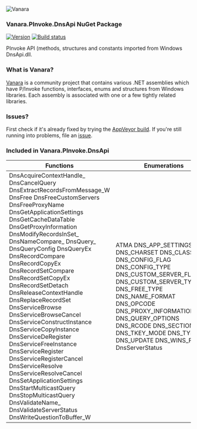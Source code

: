 ﻿![Vanara](https://raw.githubusercontent.com/dahall/Vanara/master/docs/icons/VanaraHeading.png)
### **Vanara.PInvoke.DnsApi NuGet Package**
[![Version](https://img.shields.io/nuget/v/Vanara.PInvoke.DnsApi?label=NuGet&style=flat-square)](https://github.com/dahall/Vanara/releases)
[![Build status](https://img.shields.io/appveyor/build/dahall/vanara?label=AppVeyor%20build&style=flat-square)](https://ci.appveyor.com/project/dahall/vanara)

PInvoke API (methods, structures and constants imported from Windows DnsApi.dll.

### **What is Vanara?**

[Vanara](https://github.com/dahall/Vanara) is a community project that contains various .NET assemblies which have P/Invoke functions, interfaces, enums and structures from Windows libraries. Each assembly is associated with one or a few tightly related libraries.

### **Issues?**

First check if it's already fixed by trying the [AppVeyor build](https://ci.appveyor.com/nuget/vanara-prerelease).
If you're still running into problems, file an [issue](https://github.com/dahall/Vanara/issues).

### **Included in Vanara.PInvoke.DnsApi**

Functions | Enumerations | Structures
--- | --- | ---
DnsAcquireContextHandle_ DnsCancelQuery DnsExtractRecordsFromMessage_W DnsFree DnsFreeCustomServers DnsFreeProxyName DnsGetApplicationSettings DnsGetCacheDataTable DnsGetProxyInformation DnsModifyRecordsInSet_ DnsNameCompare_ DnsQuery_ DnsQueryConfig DnsQueryEx DnsRecordCompare DnsRecordCopyEx DnsRecordSetCompare DnsRecordSetCopyEx DnsRecordSetDetach DnsReleaseContextHandle DnsReplaceRecordSet DnsServiceBrowse DnsServiceBrowseCancel DnsServiceConstructInstance DnsServiceCopyInstance DnsServiceDeRegister DnsServiceFreeInstance DnsServiceRegister DnsServiceRegisterCancel DnsServiceResolve DnsServiceResolveCancel DnsSetApplicationSettings DnsStartMulticastQuery DnsStopMulticastQuery DnsValidateName_ DnsValidateServerStatus DnsWriteQuestionToBuffer_W                    | ATMA DNS_APP_SETTINGSF DNS_CHARSET DNS_CLASS DNS_CONFIG_FLAG DNS_CONFIG_TYPE DNS_CUSTOM_SERVER_FLAGS DNS_CUSTOM_SERVER_TYPE DNS_FREE_TYPE DNS_NAME_FORMAT DNS_OPCODE DNS_PROXY_INFORMATION_TYPE DNS_QUERY_OPTIONS DNS_RCODE DNS_SECTION DNS_TKEY_MODE DNS_TYPE DNS_UPDATE DNS_WINS_FLAG DnsServerStatus                                     | DNS_A_DATA DNS_AAAA_DATA DNS_ADDR DNS_ADDR_ARRAY DNS_APPLICATION_SETTINGS DNS_ATMA_DATA DNS_CACHE_ENTRY DNS_CUSTOM_SERVER DNS_DHCID_DATA DNS_DS_DATA DNS_HEADER DNS_KEY_DATA DNS_LOC_DATA DNS_MESSAGE_BUFFER DNS_MINFO_DATA DNS_MX_DATA DNS_NAPTR_DATA DNS_NSEC_DATA DNS_NSEC3_DATA DNS_NSEC3PARAM_DATA DNS_NULL_DATA DNS_NXT_DATA DNS_OPT_DATA DNS_PROXY_INFORMATION DNS_PTR_DATA DNS_QUERY_CANCEL DNS_QUERY_REQUEST DNS_QUERY_REQUEST3 DNS_QUERY_RESULT DNS_RECORD DNS_RECORD_FLAGS DNS_RRSET DNS_SERVICE_BROWSE_REQUEST DNS_SERVICE_CANCEL DNS_SERVICE_INSTANCE DNS_SERVICE_REGISTER_REQUEST DNS_SERVICE_RESOLVE_REQUEST DNS_SIG_DATA DNS_SOA_DATA DNS_SRV_DATA DNS_TKEY_DATA DNS_TLSA_DATA DNS_TSIG_DATA DNS_TXT_DATA DNS_UNKNOWN_DATA DNS_WINS_DATA DNS_WINSR_DATA DNS_WIRE_QUESTION DNS_WIRE_RECORD DNS_WKS_DATA IP4_ARRAY MDNS_QUERY_HANDLE MDNS_QUERY_REQUEST HDNSCONTEXT DNS_SERVICE_BROWSE_REQUEST_CALLBACK 
